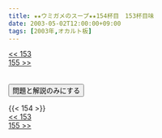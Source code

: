 ```yaml
---
title: ★★ウミガメのスープ★★154杯目　153杯目味
date: 2003-05-02T12:00:00+09:00
tags: [2003年,オカルト板]
---
```

<div class="th_left"><a href="../153"><< 153</a></div>
<div class="th_right"><a href="../155">155 >></a></div>
<br><br>
<script src="../../js/cupsoup.js"></script>
<form>
<input type="button" value="問題と解説のみにする" onClick="toggleCupsoup()">
</form>
{{< 154 >}}
<div class="th_left"><a href="../153"><< 153</a></div>
<div class="th_right"><a href="../155">155 >></a></div>